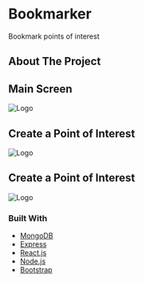 # Bookmarker
Bookmark points of interest 

<div id="top"></div>

<!-- PROJECT SHIELDS -->
<!--
*** I'm using markdown "reference style" links for readability.
*** Reference links are enclosed in brackets [ ] instead of parentheses ( ).
*** See the bottom of this document for the declaration of the reference variables
*** for contributors-url, forks-url, etc. This is an optional, concise syntax you may use.
*** https://www.markdownguide.org/basic-syntax/#reference-style-links
-->






<!-- ABOUT THE PROJECT -->
## About The Project

<h2>Main Screen</h2>
 <img src="https://user-images.githubusercontent.com/46846116/138195237-54bbaaa4-ad64-4b39-a9d2-b85f77904e73.png" alt="Logo" >
 
<h2>Create a Point of Interest</h2>
 <img src="https://user-images.githubusercontent.com/46846116/138195699-e704c613-ce51-4c1f-92c3-06a23f7aed5b.png" alt="Logo" >

<h2>Create a Point of Interest</h2>
 <img src="https://user-images.githubusercontent.com/46846116/138195699-e704c613-ce51-4c1f-92c3-06a23f7aed5b.png" alt="Logo" >






### Built With

* [MongoDB](https://www.mongodb.com/)
* [Express](https://expressjs.com/)
* [React.js](https://reactjs.org/)
* [Node.js](https://nodejs.org/en/)
* [Bootstrap](https://getbootstrap.com)


